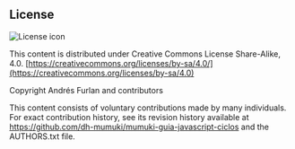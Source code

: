 ## License
![License icon](https://licensebuttons.net/l/by-sa/3.0/88x31.png)

This content is distributed under Creative Commons License Share-Alike, 4.0. [https://creativecommons.org/licenses/by-sa/4.0/](https://creativecommons.org/licenses/by-sa/4.0)

Copyright Andrés Furlan and contributors

This content consists of voluntary contributions made by many
individuals. For exact contribution history, see its revision history
available at https://github.com/dh-mumuki/mumuki-guia-javascript-ciclos and the AUTHORS.txt file.

